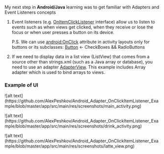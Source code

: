 
<p>My next step in <b>Android/Java</b> learning was to get familiar with Adapters and Event Listeners concepts</p>

<ol>
<li>Event listeners (e.g. <a href="https://developer.android.com/reference/android/widget/AdapterView.OnItemClickListener">OnItemClickListener</a> interface) allow us to listen to events such as when views get clicked, when they receive 
or lose the focus or when user presses a button on its device.
<p>P.S. We can use <a href="https://developer.android.com/reference/android/R.attr#onClick">android:OnClick</a> attribute in activity layouts only for buttons or its subclasses: <a href="https://developer.android.com/guide/topics/ui/controls/button">Button</a> <- CheckBoxes && RadioButtons </p></li>

<li>If we need to display data in a list view (ListView) that comes from a source other than strings.xml (such as a Java array or database), 
you need to use an adapter <a href="https://developer.android.com/guide/topics/ui/binding?hl=ru">AdapterView</a>. 
This example includes Array adapter which is used to bind arrays to views.
</li></ol>

<h3>Example of UI</h3>
![alt text](https://github.com/AlexPeshkov/Android_Adapter_OnClickItemListener_Example/blob/master/app/src/main/res/screenshots/main_activity.png)
<p></p>
![alt text](https://github.com/AlexPeshkov/Android_Adapter_OnClickItemListener_Example/blob/master/app/src/main/res/screenshots/drink_activity.png)
<p></p>
![alt text](https://github.com/AlexPeshkov/Android_Adapter_OnClickItemListener_Example/blob/master/app/src/main/res/screenshots/latte_view.png)
